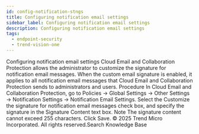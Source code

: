 ```yaml
---
id: config-notification-stngs
title: Configuring notification email settings
sidebar_label: Configuring notification email settings
description: Configuring notification email settings
tags:
  - endpoint-security
  - trend-vision-one
---
```


 Configuring notification email settings Cloud Email and Collaboration Protection allows the administrator to customize the signature for notification email messages. When the custom email signature is enabled, it applies to all notification email messages that Cloud Email and Collaboration Protection sends to administrators and users. Procedure In Cloud Email and Collaboration Protection, go to Policies → Global Settings → Other Settings → Notification Settings → Notification Email Settings. Select the Customize the signature for notification email messages check box, and specify the signature in the Signature Content text box. Note The signature content cannot exceed 255 characters. Click Save. © 2025 Trend Micro Incorporated. All rights reserved.Search Knowledge Base